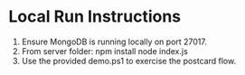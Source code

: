 # Local Run Instructions

1. Ensure MongoDB is running locally on port 27017.
2. From server folder:
   npm install
   node index.js
3. Use the provided demo.ps1 to exercise the postcard flow.
